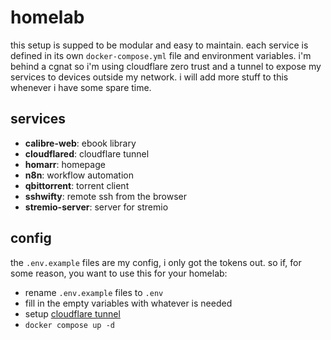 # homelab

this setup is supped to be modular and easy to maintain. each service is defined in its own `docker-compose.yml` file and environment variables. i'm behind a cgnat so i'm using cloudflare zero trust and a tunnel to expose my services to devices outside my network.
i will add more stuff to this whenever i have some spare time.

## services

- **calibre-web**: ebook library
- **cloudflared**: cloudflare tunnel
- **homarr**: homepage
- **n8n**: workflow automation
- **qbittorrent**: torrent client
- **sshwifty**: remote ssh from the browser
- **stremio-server**: server for stremio

## config

the `.env.example` files are my config, i only got the tokens out. so if, for some reason, you want to use this for your homelab:

- rename `.env.example` files to `.env`
- fill in the empty variables with whatever is needed
- setup [cloudflare tunnel](https://developers.cloudflare.com/cloudflare-one/connections/connect-networks/)
- `docker compose up -d`
